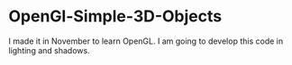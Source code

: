 # OpenGl-Simple-3D-Objects
I made it in November to learn OpenGL.
I am going to develop this code in lighting and shadows.
